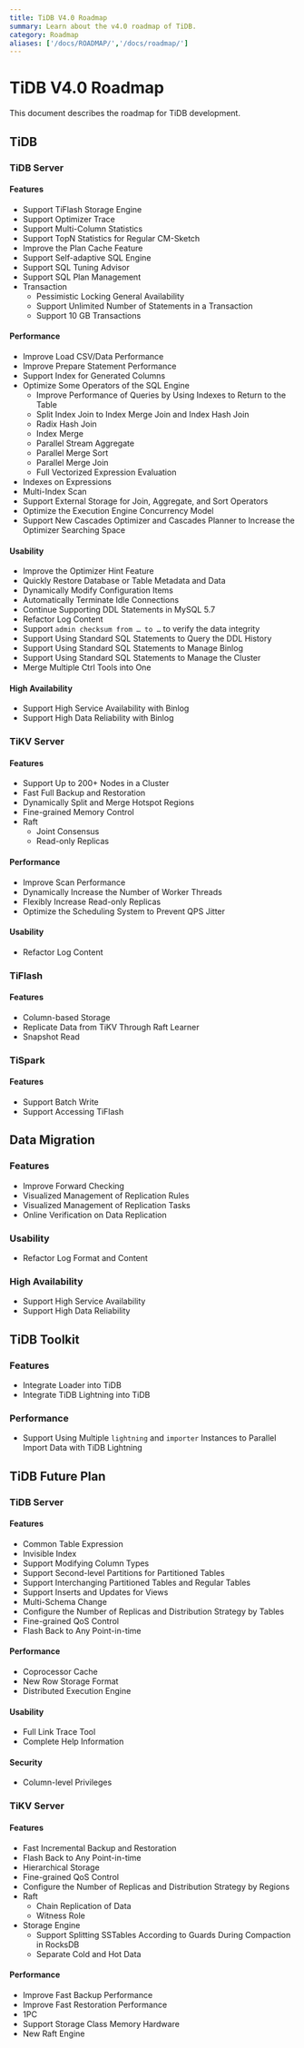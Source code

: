 ```yaml
---
title: TiDB V4.0 Roadmap
summary: Learn about the v4.0 roadmap of TiDB.
category: Roadmap
aliases: ['/docs/ROADMAP/','/docs/roadmap/']
---
```


<!-- markdownlint-disable MD001 -->

# TiDB V4.0 Roadmap

This document describes the roadmap for TiDB development.

## TiDB

### TiDB Server

#### Features

* Support TiFlash Storage Engine
* Support Optimizer Trace
* Support Multi-Column Statistics
* Support TopN Statistics for Regular CM-Sketch
* Improve the Plan Cache Feature
* Support Self-adaptive SQL Engine
* Support SQL Tuning Advisor
* Support SQL Plan Management
* Transaction
    + Pessimistic Locking General Availability
    + Support Unlimited Number of Statements in a Transaction
    + Support 10 GB Transactions

#### Performance

* Improve Load CSV/Data Performance
* Improve Prepare Statement Performance
* Support Index for Generated Columns
* Optimize Some Operators of the SQL Engine
    + Improve Performance of Queries by Using Indexes to Return to the Table
    + Split Index Join to Index Merge Join and Index Hash Join
    + Radix Hash Join
    + Index Merge
    + Parallel Stream Aggregate
    + Parallel Merge Sort
    + Parallel Merge Join
    + Full Vectorized Expression Evaluation
* Indexes on Expressions
* Multi-Index Scan
* Support External Storage for Join, Aggregate, and Sort Operators
* Optimize the Execution Engine Concurrency Model
* Support New Cascades Optimizer and Cascades Planner to Increase the Optimizer Searching Space

#### Usability

* Improve the Optimizer Hint Feature
* Quickly Restore Database or Table Metadata and Data
* Dynamically Modify Configuration Items
* Automatically Terminate Idle Connections
* Continue Supporting DDL Statements in MySQL 5.7
* Refactor Log Content
* Support `admin checksum from … to …` to verify the data integrity
* Support Using Standard SQL Statements to Query the DDL History
* Support Using Standard SQL Statements to Manage Binlog
* Support Using Standard SQL Statements to Manage the Cluster
* Merge Multiple Ctrl Tools into One

#### High Availability

* Support High Service Availability with Binlog
* Support High Data Reliability with Binlog

### TiKV Server

#### Features

* Support Up to 200+ Nodes in a Cluster
* Fast Full Backup and Restoration
* Dynamically Split and Merge Hotspot Regions
* Fine-grained Memory Control
* Raft
    + Joint Consensus
    + Read-only Replicas

#### Performance

* Improve Scan Performance
* Dynamically Increase the Number of Worker Threads
* Flexibly Increase Read-only Replicas
* Optimize the Scheduling System to Prevent QPS Jitter

#### Usability

* Refactor Log Content

### TiFlash

#### Features

* Column-based Storage
* Replicate Data from TiKV Through Raft Learner
* Snapshot Read

### TiSpark

#### Features

* Support Batch Write
* Support Accessing TiFlash

## Data Migration

### Features

* Improve Forward Checking
* Visualized Management of Replication Rules
* Visualized Management of Replication Tasks
* Online Verification on Data Replication

### Usability

* Refactor Log Format and Content

### High Availability

* Support High Service Availability
* Support High Data Reliability

## TiDB Toolkit

### Features

* Integrate Loader into TiDB
* Integrate TiDB Lightning into TiDB

### Performance

* Support Using Multiple `lightning` and `importer` Instances to Parallel Import Data with TiDB Lightning

## TiDB Future Plan

### TiDB Server

#### Features

* Common Table Expression
* Invisible Index
* Support Modifying Column Types
* Support Second-level Partitions for Partitioned Tables
* Support Interchanging Partitioned Tables and Regular Tables
* Support Inserts and Updates for Views
* Multi-Schema Change
* Configure the Number of Replicas and Distribution Strategy by Tables
* Fine-grained QoS Control
* Flash Back to Any Point-in-time

#### Performance

* Coprocessor Cache
* New Row Storage Format
* Distributed Execution Engine

#### Usability

* Full Link Trace Tool
* Complete Help Information

#### Security

* Column-level Privileges

### TiKV Server

#### Features

* Fast Incremental Backup and Restoration
* Flash Back to Any Point-in-time
* Hierarchical Storage
* Fine-grained QoS Control
* Configure the Number of Replicas and Distribution Strategy by Regions
* Raft
    + Chain Replication of Data
    + Witness Role
* Storage Engine
    + Support Splitting SSTables According to Guards During Compaction in RocksDB
    + Separate Cold and Hot Data

#### Performance

* Improve Fast Backup Performance
* Improve Fast Restoration Performance
* 1PC
* Support Storage Class Memory Hardware
* New Raft Engine
